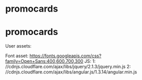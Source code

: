 # promocards
# promocards
User assets:

Font asset:
https://fonts.googleapis.com/css?family=Open+Sans:400,600,700,300
JS:
1: //cdnjs.cloudflare.com/ajax/libs/jquery/2.1.3/jquery.min.js
2: //cdnjs.cloudflare.com/ajax/libs/angular.js/1.3.14/angular.min.js
